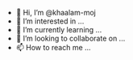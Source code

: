 - 👋 Hi, I’m @khaalam-moj
- 👀 I’m interested in ...
- 🌱 I’m currently learning ...
- 💞️ I’m looking to collaborate on ...
- 📫 How to reach me ...

<!---
khaalam-moj/khaalam-moj is a ✨ special ✨ repository because its `README.md` (this file) appears on your GitHub profile.
You can click the Preview link to take a look at your changes.
--->
